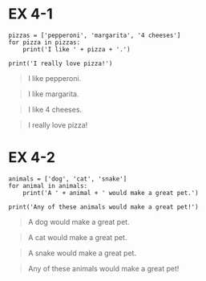 # EX 4-1
```
pizzas = ['pepperoni', 'margarita', '4 cheeses']
for pizza in pizzas:
    print('I like ' + pizza + '.')

print('I really love pizza!')
```
>I like pepperoni.

>I like margarita.

>I like 4 cheeses.

>I really love pizza!

# EX 4-2
```
animals = ['dog', 'cat', 'snake']
for animal in animals:
    print('A ' + animal + ' would make a great pet.')

print('Any of these animals would make a great pet!') 
```
>A dog would make a great pet.

>A cat would make a great pet.

>A snake would make a great pet.

>Any of these animals would make a great pet!